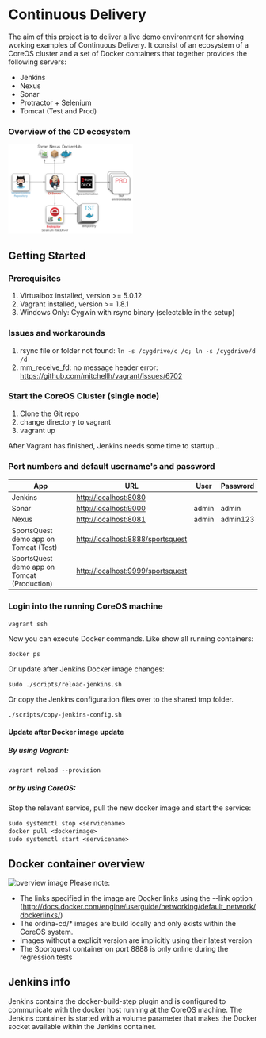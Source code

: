 # Continuous Delivery

The aim of this project is to deliver a live demo environment for showing working examples of Continuous Delivery.
It consist of an ecosystem of a CoreOS cluster and a set of Docker containers that together provides the following servers:

- Jenkins
- Nexus
- Sonar
- Protractor + Selenium
- Tomcat (Test and Prod)


### Overview of the CD ecosystem
<img src="images/cd-ecosystem-overview.png" alt="cd-ecosystem-overview" style="max-width:50%"/> 

## Getting Started

### Prerequisites
1. Virtualbox installed, version >= 5.0.12
1. Vagrant installed, version >= 1.8.1
1. Windows Only: Cygwin with rsync binary (selectable in the setup)

### Issues and workarounds ###
1. rsync file or folder not found: ```ln -s /cygdrive/c /c; ln -s /cygdrive/d /d```
2. mm_receive_fd: no message header error: <https://github.com/mitchellh/vagrant/issues/6702>


### Start the CoreOS Cluster (single node)
1. Clone the Git repo
1. change directory to vagrant
1. vagrant up

After Vagrant has finished, Jenkins needs some time to startup...

### Port numbers and default username's and password

| App | URL | User | Password |
| --- | --- | ---- | -------- |
| Jenkins | <http://localhost:8080> |      |      |
| Sonar   | <http://localhost:9000> | admin | admin |
| Nexus   | <http://localhost:8081> | admin | admin123 |
| SportsQuest demo app on Tomcat (Test) | <http://localhost:8888/sportsquest> |    |   |
| SportsQuest demo app on Tomcat (Production) | <http://localhost:9999/sportsquest> |    |    |

### Login into the running CoreOS machine
	vagrant ssh
Now you can execute Docker commands. Like show all running containers:
	
	docker ps
	
Or update after Jenkins Docker image changes:

    sudo ./scripts/reload-jenkins.sh

Or copy the Jenkins configuration files over to the shared tmp folder.

    ./scripts/copy-jenkins-config.sh

#### Update after Docker image update
##### By using Vagrant:

	vagrant reload --provision

##### or by using CoreOS:
Stop the relavant service, pull the new docker image and start the service:

	sudo systemctl stop <servicename>
	docker pull <dockerimage>
	sudo systemctl start <servicename>

## Docker container overview

![overview image](https://cdn.rawgit.com/J-Technologies/continuousdelivery/master/images/cd_docker_overview.svg)
Please note:
* The links specified in the image are Docker links using the --link option (http://docs.docker.com/engine/userguide/networking/default_network/dockerlinks/)
* The ordina-cd/* images are build locally and only exists within the CoreOS system.
* Images without a explicit version are implicitly using their latest version
* The Sportquest container on port 8888 is only online during the regression tests

## Jenkins info
Jenkins contains the docker-build-step plugin and is configured to communicate with the docker host running at the CoreOS machine. The Jenkins container is started with a volume parameter that makes the Docker socket available within the Jenkins container.

